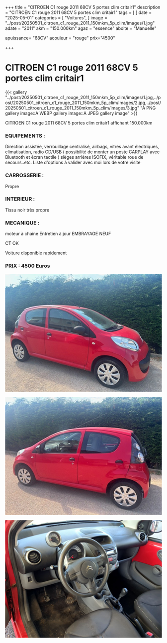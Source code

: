 +++
title = "CITROEN C1 rouge 2011 68CV 5 portes clim critair1"
description = "CITROEN C1 rouge 2011 68CV 5 portes clim critair1"
tags = [
]
date = "2025-05-01"
categories = [
    "Voitures",
]
image = "../post/20250501_citroen_c1_rouge_2011_150mkm_5p_clim/images/1.jpg"
adate = "2011"
akm = "150.000km"
agaz = "essence"
aboite = "Manuelle"

apuissance= "68CV"
acouleur = "rouge"
prix="4500"

+++

# CITROEN C1 rouge 2011 68CV 5 portes clim critair1

{{< gallery "../post/20250501_citroen_c1_rouge_2011_150mkm_5p_clim/images/1.jpg,../post/20250501_citroen_c1_rouge_2011_150mkm_5p_clim/images/2.jpg,../post/20250501_citroen_c1_rouge_2011_150mkm_5p_clim/images/3.jpg" "A PNG gallery image::A WEBP gallery image::A JPEG gallery image" >}}


CITROEN C1 rouge 2011 68CV 5 portes clim critair1 affichant 150.000km

### EQUIPEMENTS :
Direction assistée, verrouillage centralisé, airbags, vitres avant électriques, climatisation, radio CD/USB ( possibilité de monter un poste CARPLAY avec Bluetooth et écran tactile ) sièges arrières ISOFIX, véritable roue de secours..etc.
Liste d'options à valider avec moi lors de votre visite



### CARROSSERIE :
Propre


### INTERIEUR :
Tissu noir très propre

### MECANIQUE :
moteur à chaine
Entretien à jour
EMBRAYAGE NEUF

CT OK

Voiture disponible rapidement


### PRIX : 4500 Euros


<!-- more -->


![](images/1.jpg)

![](images/2.jpg)

![](images/3.jpg)

